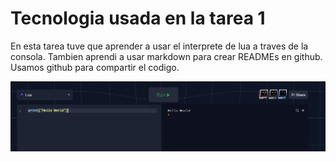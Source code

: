 # Tecnologia usada en la tarea 1

En esta tarea tuve que aprender a usar el interprete de lua a traves de la consola.
Tambien aprendi a usar markdown para crear READMEs en github. Usamos github para compartir
el codigo.

![imagentest](https://github.com/1101331/Tarea-Git-Github-Markdown-Hello-World-in-Browser-Hello-World-local-PC/blob/main/pic.PNG)